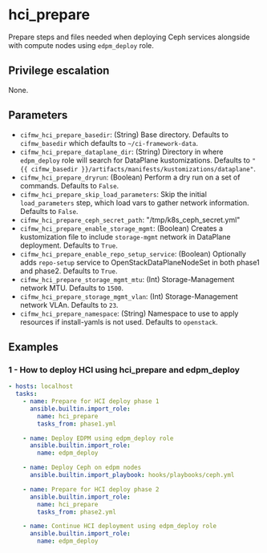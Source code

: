 # hci_prepare
Prepare steps and files needed when deploying Ceph services alongside with compute nodes using `edpm_deploy` role.

## Privilege escalation
None.

## Parameters
* `cifmw_hci_prepare_basedir`: (String) Base directory. Defaults to `cifmw_basedir` which defaults to `~/ci-framework-data`.
* `cifmw_hci_prepare_dataplane_dir`: (String) Directory in where `edpm_deploy` role will search for DataPlane kustomizations. Defaults to `"{{ cifmw_basedir }}/artifacts/manifests/kustomizations/dataplane"`.
* `cifmw_hci_prepare_dryrun`: (Boolean) Perform a dry run on a set of commands. Defaults to `False`.
* `cifmw_hci_prepare_skip_load_parameters`: Skip the initial `load_parameters` step, which load vars to gather network information. Defaults to `False`.
* `cifmw_hci_prepare_ceph_secret_path`: "/tmp/k8s_ceph_secret.yml"
* `cifmw_hci_prepare_enable_storage_mgmt`: (Boolean) Creates a kustomization file to include `storage-mgmt` network in DataPlane deployment. Defaults to `True`.
* `cifmw_hci_prepare_enable_repo_setup_service`: (Boolean) Optionally adds `repo-setup` service to OpenStackDataPlaneNodeSet in both phase1 and phase2. Defaults to `True`.
* `cifmw_hci_prepare_storage_mgmt_mtu`: (Int) Storage-Management network MTU. Defaults to `1500`.
* `cifmw_hci_prepare_storage_mgmt_vlan`: (Int) Storage-Management network VLAn. Defaults to `23`.
* `cifmw_hci_prepare_namespace`: (String) Namespace to use to apply resources if install-yamls is not used. Defaults to `openstack`.

## Examples
### 1 - How to deploy HCI using hci_prepare and edpm_deploy
```yaml
- hosts: localhost
  tasks:
    - name: Prepare for HCI deploy phase 1
      ansible.builtin.import_role:
        name: hci_prepare
        tasks_from: phase1.yml

    - name: Deploy EDPM using edpm_deploy role
      ansible.builtin.import_role:
        name: edpm_deploy

    - name: Deploy Ceph on edpm nodes
      ansible.builtin.import_playbook: hooks/playbooks/ceph.yml

    - name: Prepare for HCI deploy phase 2
      ansible.builtin.import_role:
        name: hci_prepare
        tasks_from: phase2.yml

    - name: Continue HCI deployment using edpm_deploy role
      ansible.builtin.import_role:
        name: edpm_deploy
```

